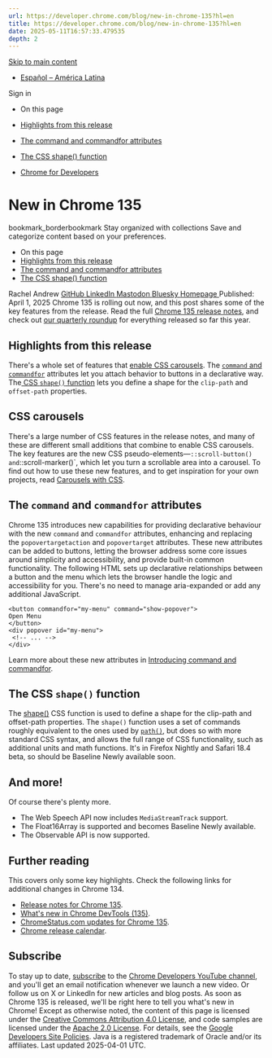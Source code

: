 ```yaml
---
url: https://developer.chrome.com/blog/new-in-chrome-135?hl=en
title: https://developer.chrome.com/blog/new-in-chrome-135?hl=en
date: 2025-05-11T16:57:33.479535
depth: 2
---
```


[ Skip to main content ](https://developer.chrome.com/blog/new-in-chrome-135?hl=en#main-content)
  * [Español – América Latina](https://developer.chrome.com/blog/new-in-chrome-135?hl=es-419)

Sign in


  * On this page
  * [Highlights from this release](https://developer.chrome.com/blog/new-in-chrome-135?hl=en#highlights_from_this_release)
  * [The command and commandfor attributes](https://developer.chrome.com/blog/new-in-chrome-135?hl=en#command-commandfor)
  * [The CSS shape() function](https://developer.chrome.com/blog/new-in-chrome-135?hl=en#shape)


  * [ Chrome for Developers ](https://developer.chrome.com/)


#  New in Chrome 135 
bookmark_borderbookmark Stay organized with collections  Save and categorize content based on your preferences. 
  * On this page
  * [Highlights from this release](https://developer.chrome.com/blog/new-in-chrome-135?hl=en#highlights_from_this_release)
  * [The command and commandfor attributes](https://developer.chrome.com/blog/new-in-chrome-135?hl=en#command-commandfor)
  * [The CSS shape() function](https://developer.chrome.com/blog/new-in-chrome-135?hl=en#shape)


Rachel Andrew 
[ GitHub ](https://github.com/rachelandrew) [ LinkedIn ](https://www.linkedin.com/in/rachelandrew) [ Mastodon ](https://front-end.social/@rachelandrew) [ Bluesky ](https://bsky.app/profile/rachelandrew.bsky.social) [ Homepage ](https://rachelandrew.co.uk)
Published: April 1, 2025 
Chrome 135 is rolling out now, and this post shares some of the key features from the release. Read the full [Chrome 135 release notes](https://developer.chrome.com/release-notes/135), and check out [our quarterly roundup](https://developer.chrome.com/blog/new-in-chrome-video-q1-2025) for everything released so far this year.
## Highlights from this release
There's a whole set of features that [enable CSS carousels](https://developer.chrome.com/blog/new-in-chrome-135?hl=en#carousels). The [`command` and `commandfor`](https://developer.chrome.com/blog/new-in-chrome-135?hl=en#command-commandfor) attributes let you attach behavior to buttons in a declarative way. The[ CSS `shape()` function](https://developer.chrome.com/blog/new-in-chrome-135?hl=en#shape) lets you define a shape for the `clip-path` and `offset-path` properties.
## CSS carousels
There's a large number of CSS features in the release notes, and many of these are different small additions that combine to enable CSS carousels. The key features are the new CSS pseudo-elements—`::scroll-button() and`::scroll-marker()`, which let you turn a scrollable area into a carousel.
To find out how to use these new features, and to get inspiration for your own projects, read [Carousels with CSS](https://developer.chrome.com/blog/carousels-with-css).
## The `command` and `commandfor` attributes
Chrome 135 introduces new capabilities for providing declarative behaviour with the new `command` and `commandfor` attributes, enhancing and replacing the `popovertargetaction` and `popovertarget` attributes. These new attributes can be added to buttons, letting the browser address some core issues around simplicity and accessibility, and provide built-in common functionality.
The following HTML sets up declarative relationships between a button and the menu which lets the browser handle the logic and accessibility for you. There's no need to manage aria-expanded or add any additional JavaScript.
```
<button commandfor="my-menu" command="show-popover">
Open Menu
</button>
<div popover id="my-menu">
 <!-- ... -->
</div>

```

Learn more about these new attributes in [Introducing command and commandfor](https://developer.chrome.com/blog/command-and-commandfor).
## The CSS `shape()` function
The [shape()](https://developer.mozilla.org/docs/Web/CSS/basic-shape/shape) CSS function is used to define a shape for the clip-path and offset-path properties.
The `shape()` function uses a set of commands roughly equivalent to the ones used by [`path()`](https://developer.mozilla.org/docs/Web/CSS/basic-shape/path), but does so with more standard CSS syntax, and allows the full range of CSS functionality, such as additional units and math functions. It's in Firefox Nightly and Safari 18.4 beta, so should be Baseline Newly available soon.
## And more!
Of course there's plenty more.
  * The Web Speech API now includes `MediaStreamTrack` support.
  * The Float16Array is supported and becomes Baseline Newly available.
  * The Observable API is now supported.


## Further reading
This covers only some key highlights. Check the following links for additional changes in Chrome 134.
  * [Release notes for Chrome 135](https://developer.chrome.com/release-notes/135).
  * [What's new in Chrome DevTools (135)](https://developer.chrome.com/blog/new-in-devtools-135).
  * [ChromeStatus.com updates for Chrome 135](https://chromestatus.com/features#milestone%3D135).
  * [Chrome release calendar](https://chromiumdash.appspot.com/schedule).


## Subscribe
To stay up to date, [subscribe](https://goo.gl/6FP1a5) to the [Chrome Developers YouTube channel](https://www.youtube.com/user/ChromeDevelopers/), and you'll get an email notification whenever we launch a new video. Or follow us on X or LinkedIn for new articles and blog posts.
As soon as Chrome 135 is released, we'll be right here to tell you what's new in Chrome!
Except as otherwise noted, the content of this page is licensed under the [Creative Commons Attribution 4.0 License](https://creativecommons.org/licenses/by/4.0/), and code samples are licensed under the [Apache 2.0 License](https://www.apache.org/licenses/LICENSE-2.0). For details, see the [Google Developers Site Policies](https://developers.google.com/site-policies). Java is a registered trademark of Oracle and/or its affiliates.
Last updated 2025-04-01 UTC.


